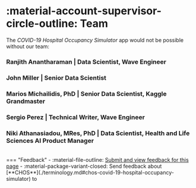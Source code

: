 # :material-account-supervisor-circle-outline: Team 

The *COVID-19 Hospital Occupancy Simulator* app would not be possible without our team: 


### Ranjith Anantharaman | Data Scientist, Wave Engineer

### John Miller | Senior Data Scientist 

### Marios Michailidis, PhD | Senior Data Scientist, Kaggle Grandmaster 

### Sergio Perez | Technical Writer, Wave Engineer 


### Niki Athanasiadou, MRes, PhD | Data Scientist, Health and Life Sciences AI Product Manager

 







<br>
=== "Feedback"
    - :material-file-outline: <a href="https://github.com/h2oai/h2o-health/issues/new?assignees=5675sp&labels=chos%2Fdocumentation&template=chos_documentation_feedback.md&title=%5BCHOS+DOCS%5D" target="_blank">Submit and view feedback for this page</a>
    - :material-package-variant-closed: Send feedback about [**CHOS**](./terminology.md#chos-covid-19-hospital-occupancy-simulator) to <niki.athanasiadou@h2o.ai>
